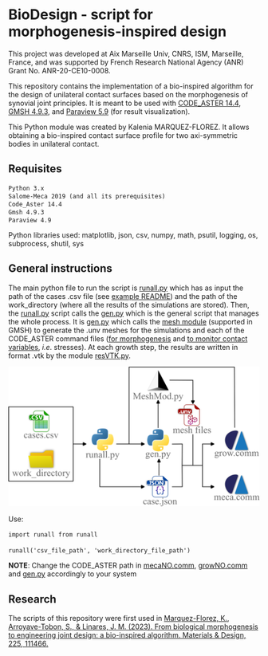 # BioDesign - script for morphogenesis-inspired design

This project was developed at Aix Marseille Univ, CNRS, ISM, Marseille, France, and was supported by French Research National Agency (ANR) Grant No. ANR-20-CE10-0008.

This repository contains the implementation of a bio-inspired algorithm for the design of unilateral contact surfaces based on the morphogenesis of synovial joint principles. It is meant to be used with  [CODE_ASTER 14.4](https://code-aster.org/), [GMSH 4.9.3](https://gmsh.info/doc/texinfo/gmsh.html), and [Paraview 5.9](https://www.paraview.org/) (for result visualization).

This Python module was created by Kalenia MARQUEZ-FLOREZ. It allows obtaining a bio-inspired contact surface profile for two axi-symmetric bodies in unilateral contact.

## Requisites

    Python 3.x
    Salome-Meca 2019 (and all its prerequisites)
    Code_Aster 14.4 
    Gmsh 4.9.3
    Paraview 4.9

Python libraries used: matplotlib, json, csv, numpy, math, psutil, logging, os, subprocess, shutil, sys

## General instructions
The main python file to run the script is [runall.py](runall.py) which has as input the path of the cases .csv file (see [example README](/Docs/Example/README.md)) and the path of the work_directory (where all the results of the simulations are stored). Then, the [runall.py](runall.py) script calls the [gen.py](gen.py) which is the general script that manages the whole process. It is [gen.py](gen.py) which calls the [mesh module](Pyfile/MeshMod.py) (supported in GMSH) to generate the .unv meshes for the simulations and each of the CODE_ASTER command files ([for morphogenesis](GrowNO.comm) and [to monitor contact variables](mecaNO.comm), *i.e*. stresses). At each growth step, the results are written in format .vtk by the module [resVTK.py](Pyfile/resVTK.py).

![code structure](Docs/statics/flow.png)

Use:
    
    import runall from runall

    runall('csv_file_path', 'work_directory_file_path')

**NOTE**: Change the CODE_ASTER path in [mecaNO.comm](mecaNO.comm), [growNO.comm](growNO.comm) and [gen.py](gen.py) accordingly to your system

## Research
The scripts of this repository were first used in [Marquez-Florez, K., Arroyave-Tobon, S., & Linares, J. M. (2023). From biological morphogenesis to engineering joint design: a bio-inspired algorithm. Materials & Design, 225, 111466.](https://doi.org/10.1016/j.matdes.2022.111466)
